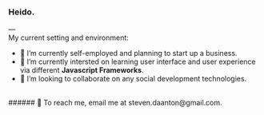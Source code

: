 ### Heido.
—<br>
My current setting and environment:
* 💼 I’m currently self-employed and planning to start up a business.
* 👥 I’m currently intersted on learning user interface and user experience via different **Javascript Frameworks**.
* 🌇 I’m looking to collaborate on any social development technologies.<br>
<br>
###### 📧 To reach me, email me at steven.daanton@gmail.com.

